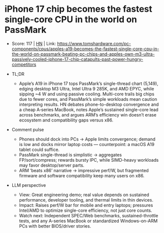 # iPhone 17 chip becomes the fastest single-core CPU in the world on PassMark

- Score: 117 | [HN](https://news.ycombinator.com/item?id=45398802) | Link: https://www.tomshardware.com/pc-components/cpus/apples-a19-becomes-the-fastest-single-core-cpu-in-the-world-on-passmark-beating-pc-chips-and-apples-own-m3-ultra-passively-cooled-iphone-17-chip-catapults-past-power-hungry-competitors

- TL;DR
  - Apple’s A19 in iPhone 17 tops PassMark’s single-thread chart (5,149), edging desktop M3 Ultra, Intel Ultra 9 285K, and AMD EPYC, while sipping ~4 W and using passive cooling. Multi-core trails big chips due to fewer cores, and PassMark’s simple workloads mean caution interpreting results. HN debates phone-to-desktop convergence and a cheap A‑series MacBook, notes Apple’s sustained single-core lead across benchmarks, and argues ARM’s efficiency win doesn’t erase ecosystem and compatibility gaps versus x86.

- Comment pulse
  - Phones should dock into PCs → Apple limits convergence; demand is low and docks mirror laptop costs — counterpoint: a macOS A19 tablet could suffice.
  - PassMark single-thread is simplistic → aggregates FP/sort/compress; rewards bursty IPC, while SIMD-heavy workloads may favor desktop/server parts.
  - ARM ‘beats x86’ narrative → impressive perf/W, but fragmented firmware and software compatibility keep many users on x86.

- LLM perspective
  - View: Great engineering demo; real value depends on sustained performance, developer tooling, and thermal limits in thin devices.
  - Impact: Raises perf/W bar for mobile and entry laptops; pressures Intel/AMD to optimize single-core efficiency, not just core counts.
  - Watch next: Independent SPEC/Web benchmarks, sustained-throttle tests, and any A-series MacBook or standardized Windows-on-ARM PCs with better BIOS/driver stories.
